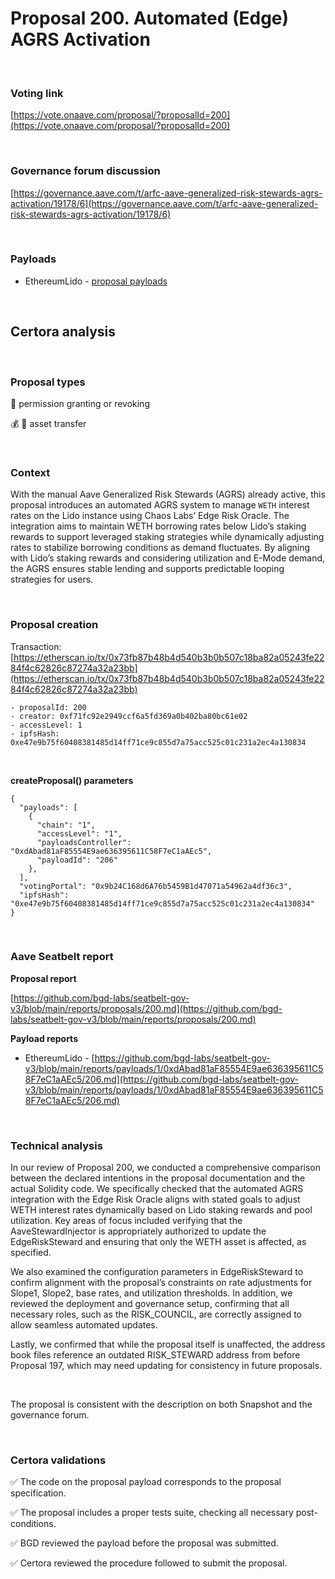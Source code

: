 # Proposal 200. Automated (Edge) AGRS Activation


<br>

### Voting link

[https://vote.onaave.com/proposal/?proposalId=200](https://vote.onaave.com/proposal/?proposalId=200)

<br>

### Governance forum discussion

[https://governance.aave.com/t/arfc-aave-generalized-risk-stewards-agrs-activation/19178/6](https://governance.aave.com/t/arfc-aave-generalized-risk-stewards-agrs-activation/19178/6)

<br>

### Payloads

* EthereumLido - [proposal payloads](https://etherscan.io/address/0xfB04B9434a5CF259b9c37bFC45E9EFef55C66EAB#code)

<br>

## Certora analysis

<br>

### Proposal types

:handshake: permission granting or revoking

:moneybag: :receipt: asset transfer

<br>

### Context

With the manual Aave Generalized Risk Stewards (AGRS) already active, this proposal introduces an automated AGRS system to manage `WETH` interest rates on the Lido instance using Chaos Labs’ Edge Risk Oracle. The integration aims to maintain WETH borrowing rates below Lido’s staking rewards to support leveraged staking strategies while dynamically adjusting rates to stabilize borrowing conditions as demand fluctuates. By aligning with Lido’s staking rewards and considering utilization and E-Mode demand, the AGRS ensures stable lending and supports predictable looping strategies for users.

<br>

### Proposal creation

Transaction: [https://etherscan.io/tx/0x73fb87b48b4d540b3b0b507c18ba82a05243fe2284f4c62826c87274a32a23bb](https://etherscan.io/tx/0x73fb87b48b4d540b3b0b507c18ba82a05243fe2284f4c62826c87274a32a23bb)

```
- proposalId: 200
- creator: 0xf71fc92e2949ccf6a5fd369a0b402ba80bc61e02
- accessLevel: 1
- ipfsHash: 0xe47e9b75f60408381485d14ff71ce9c855d7a75acc525c01c231a2ec4a130834
```

<br>

**createProposal() parameters**

```
{
  "payloads": [ 
    { 
      "chain": "1", 
      "accessLevel": "1", 
      "payloadsController": "0xdAbad81aF85554E9ae636395611C58F7eC1aAEc5", 
      "payloadId": "206" 
    }, 
  ], 
  "votingPortal": "0x9b24C168d6A76b5459B1d47071a54962a4df36c3", 
  "ipfsHash": "0xe47e9b75f60408381485d14ff71ce9c855d7a75acc525c01c231a2ec4a130834" 
}
```

<br>

### Aave Seatbelt report

**Proposal report**

[https://github.com/bgd-labs/seatbelt-gov-v3/blob/main/reports/proposals/200.md](https://github.com/bgd-labs/seatbelt-gov-v3/blob/main/reports/proposals/200.md)

**Payload reports**

* EthereumLido - [https://github.com/bgd-labs/seatbelt-gov-v3/blob/main/reports/payloads/1/0xdAbad81aF85554E9ae636395611C58F7eC1aAEc5/206.md](https://github.com/bgd-labs/seatbelt-gov-v3/blob/main/reports/payloads/1/0xdAbad81aF85554E9ae636395611C58F7eC1aAEc5/206.md)

<br>

### Technical analysis

In our review of Proposal 200, we conducted a comprehensive comparison between the declared intentions in the proposal documentation and the actual Solidity code. We specifically checked that the automated AGRS integration with the Edge Risk Oracle aligns with stated goals to adjust WETH interest rates dynamically based on Lido staking rewards and pool utilization. Key areas of focus included verifying that the AaveStewardInjector is appropriately authorized to update the EdgeRiskSteward and ensuring that only the WETH asset is affected, as specified.

We also examined the configuration parameters in EdgeRiskSteward to confirm alignment with the proposal’s constraints on rate adjustments for Slope1, Slope2, base rates, and utilization thresholds. In addition, we reviewed the deployment and governance setup, confirming that all necessary roles, such as the RISK_COUNCIL, are correctly assigned to allow seamless automated updates.

Lastly, we confirmed that while the proposal itself is unaffected, the address book files reference an outdated RISK_STEWARD address from before Proposal 197, which may need updating for consistency in future proposals.

<br>

The proposal is consistent with the description on both Snapshot and the governance forum.

<br>

### Certora validations

:white_check_mark: The code on the proposal payload corresponds to the proposal specification.

:white_check_mark: The proposal includes a proper tests suite, checking all necessary post-conditions.

:white_check_mark: BGD reviewed the payload before the proposal was submitted.

:white_check_mark: Certora reviewed the procedure followed to submit the proposal.

